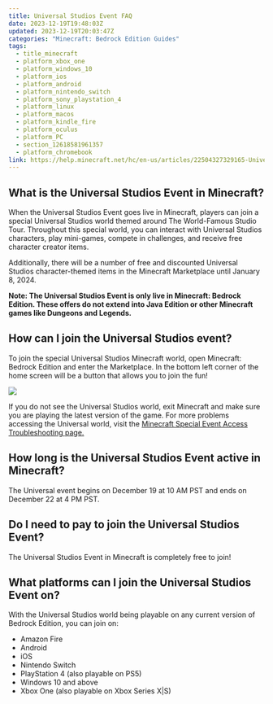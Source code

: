 ```yaml
---
title: Universal Studios Event FAQ
date: 2023-12-19T19:48:03Z
updated: 2023-12-19T20:03:47Z
categories: "Minecraft: Bedrock Edition Guides"
tags:
  - title_minecraft
  - platform_xbox_one
  - platform_windows_10
  - platform_ios
  - platform_android
  - platform_nintendo_switch
  - platform_sony_playstation_4
  - platform_linux
  - platform_macos
  - platform_kindle_fire
  - platform_oculus
  - platform_PC
  - section_12618581961357
  - platform_chromebook
link: https://help.minecraft.net/hc/en-us/articles/22504327329165-Universal-Studios-Event-FAQ
---
```


## What is the Universal Studios Event in Minecraft?

When the Universal Studios Event goes live in Minecraft, players can join a special Universal Studios world themed around The World-Famous Studio Tour. Throughout this special world, you can interact with Universal Studios characters, play mini-games, compete in challenges, and receive free character creator items.

Additionally, there will be a number of free and discounted Universal Studios character-themed items in the Minecraft Marketplace until January 8, 2024.

**Note: The Universal Studios Event is only live in Minecraft: Bedrock Edition. These offers do not extend into Java Edition or other Minecraft games like Dungeons and Legends.**

## How can I join the Universal Studios event?

To join the special Universal Studios Minecraft world, open Minecraft: Bedrock Edition and enter the Marketplace. In the bottom left corner of the home screen will be a button that allows you to join the fun!

![](https://minecrafthelp.zendesk.com/hc/article_attachments/22504977700365)

If you do not see the Universal Studios world, exit Minecraft and make sure you are playing the latest version of the game. For more problems accessing the Universal world, visit the [Minecraft Special Event Access Troubleshooting page.](https://help.minecraft.net/hc/en-us/articles/22504134081549)

## How long is the Universal Studios Event active in Minecraft?

The Universal event begins on December 19 at 10 AM PST and ends on December 22 at 4 PM PST.

## Do I need to pay to join the Universal Studios Event?

The Universal Studios Event in Minecraft is completely free to join!

## What platforms can I join the Universal Studios Event on?

With the Universal Studios world being playable on any current version of Bedrock Edition, you can join on:

- Amazon Fire
- Android
- iOS
- Nintendo Switch
- PlayStation 4 (also playable on PS5)
- Windows 10 and above
- Xbox One (also playable on Xbox Series X\|S)
